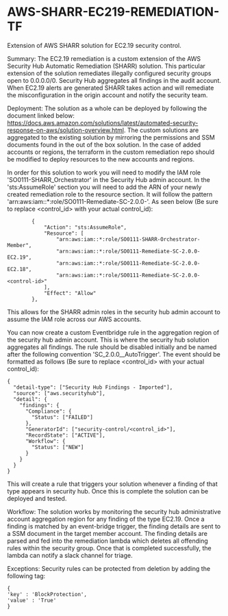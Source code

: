 # AWS-SHARR-EC219-REMEDIATION-TF
Extension of AWS SHARR solution for EC2.19 security control.

Summary:
The EC2.19 remediation is a custom extension of the AWS Security Hub Automatic Remediation (SHARR) solution. This particular extension of the solution remediates illegally configured security groups open to 0.0.0.0/0. Security Hub aggregates all findings in the audit account. When EC2.19 alerts are generated SHARR takes action and will remediate the misconfiguration in the origin account and notify the security team. 

Deployment:
The solution as a whole can be deployed by following the document linked below: https://docs.aws.amazon.com/solutions/latest/automated-security-response-on-aws/solution-overview.html. The custom solutions are aggregated to the existing solution by mirroring the permissions and SSM documents found in the out of the box solution. In the case of added accounts or regions, the terraform in the custom remediation repo should be modified to deploy resources to the new accounts and regions.

In order for this solution to work you will need to modify the IAM role 'SO0111-SHARR_Orchestrator' in the Security Hub admin account. In the 'sts:AssumeRole' section you will need to add the ARN of your newly created remediation role to the resource section. It will follow the pattern 'arn:aws:iam::*:role/SO0111-Remediate-SC-2.0.0-<new-control-id>'. As seen below (Be sure to replace <control_id> with your actual control_id):
```		
        {
			"Action": "sts:AssumeRole",
			"Resource": [
				"arn:aws:iam::*:role/SO0111-SHARR-Orchestrator-Member",
				"arn:aws:iam::*:role/SO0111-Remediate-SC-2.0.0-EC2.19",
				"arn:aws:iam::*:role/SO0111-Remediate-SC-2.0.0-EC2.18",
                "arn:aws:iam::*:role/SO0111-Remediate-SC-2.0.0-<control-id>"
			],
			"Effect": "Allow"
		},
```

This allows for the SHARR admin roles in the security hub admin account to assume the IAM role across our AWS accounts.

You can now create a custom Eventbridge rule in the aggregation region of the security hub admin account. This is where the security hub solution aggregates all findings. The rule should be disabled initially and be named after the following convention 'SC_2.0.0_<control-id>_AutoTrigger'. The event should be formatted as follows (Be sure to replace <control_id> with your actual control_id):
```
{
  "detail-type": ["Security Hub Findings - Imported"],
  "source": ["aws.securityhub"],
  "detail": {
    "findings": {
      "Compliance": {
        "Status": ["FAILED"]
      },
      "GeneratorId": ["security-control/<control_id>"],
      "RecordState": ["ACTIVE"],
      "Workflow": {
        "Status": ["NEW"]
      }
    }
  }
}
```
This will create a rule that triggers your solution whenever a finding of that type appears in security hub.
Once this is complete the solution can be deployed and tested. 

Workflow:
The solution works by monitoring the security hub administrative account aggregation region for any finding of the type EC2.19. Once a finding is matched by an event-bridge trigger, the finding details are sent to a SSM document in the target member account. The finding details are parsed and fed into the remediation lambda which deletes all offending rules within the security group. Once that is completed successfully, the lambda can notify a slack channel for triage.

Exceptions:
Security rules can be protected from deletion by adding the following tag:
```
{
'key' : 'BlockProtection',
'value' : 'True' 
}
```


